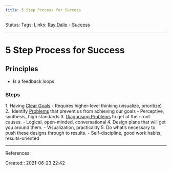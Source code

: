 ```yaml
---
title: 5 Step Process for Success
---
```

Status:
Tags: 
Links: [Ray Dalio](out/ray-dalio.md) - [Success](out/success.md)
___
# 5 Step Process for Success
## Principles
- Is a feedback loops
### Steps
1. Having [Clear Goals](out/clear-goals.md)
	- Requires higher-level thinking (visualize, prioritize)
2.  Identify [Problems](out/problems.md) that prevent us from achieving our goals
	- Perceptive, synthesis, high standards
3. [Diagnosing Problems](out/diagnosing-problems.md) to get at their root causes.
	- Logical, open-minded, conversational
4. Design plans that will get you around them.
	- Visualization, practicality
5. Do what’s necessary to push these designs through to results.
	- Self-discipline, good work habits, results-oriented
___
References:

Created:: 2021-06-23 22:42